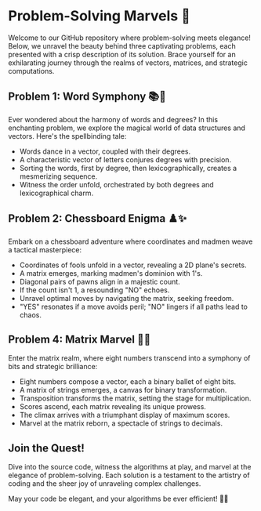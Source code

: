 # Problem-Solving Marvels 🚀

Welcome to our GitHub repository where problem-solving meets elegance! Below, we unravel the beauty behind three captivating problems, each presented with a crisp description of its solution. Brace yourself for an exhilarating journey through the realms of vectors, matrices, and strategic computations.

## Problem 1: Word Symphony 📚🎵

Ever wondered about the harmony of words and degrees? In this enchanting problem, we explore the magical world of data structures and vectors. Here's the spellbinding tale:

- Words dance in a vector, coupled with their degrees.
- A characteristic vector of letters conjures degrees with precision.
- Sorting the words, first by degree, then lexicographically, creates a mesmerizing sequence.
- Witness the order unfold, orchestrated by both degrees and lexicographical charm.

## Problem 2: Chessboard Enigma ♟️✨

Embark on a chessboard adventure where coordinates and madmen weave a tactical masterpiece:

- Coordinates of fools unfold in a vector, revealing a 2D plane's secrets.
- A matrix emerges, marking madmen's dominion with 1's.
- Diagonal pairs of pawns align in a majestic count.
- If the count isn't 1, a resounding "NO" echoes.
- Unravel optimal moves by navigating the matrix, seeking freedom.
- "YES" resonates if a move avoids peril; "NO" lingers if all paths lead to chaos.

## Problem 4: Matrix Marvel 🧮💡

Enter the matrix realm, where eight numbers transcend into a symphony of bits and strategic brilliance:

- Eight numbers compose a vector, each a binary ballet of eight bits.
- A matrix of strings emerges, a canvas for binary transformation.
- Transposition transforms the matrix, setting the stage for multiplication.
- Scores ascend, each matrix revealing its unique prowess.
- The climax arrives with a triumphant display of maximum scores.
- Marvel at the matrix reborn, a spectacle of strings to decimals.

## Join the Quest!

Dive into the source code, witness the algorithms at play, and marvel at the elegance of problem-solving. Each solution is a testament to the artistry of coding and the sheer joy of unraveling complex challenges.

May your code be elegant, and your algorithms be ever efficient! 🌟🚀
